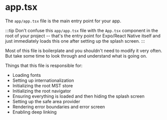 # app.tsx

The `app/app.tsx` file is the main entry point for your app.

:::tip
Don't confuse this `app/app.tsx` file with the `App.tsx` component in the root of your project -- that's the entry point for Expo/React Native itself and just immediately loads this one after setting up the splash screen.
:::

Most of this file is boilerplate and you shouldn't need to modify it very often. But take some time to look through and understand what is going on.

Things that this file is responsible for:

- Loading fonts
- Setting up internationalization
- Initializing the root MST store
- Initializing the root navigator
- Ensuring everything is loaded and then hiding the splash screen
- Setting up the safe area provider
- Rendering error boundaries and error screen
- Enabling deep linking
